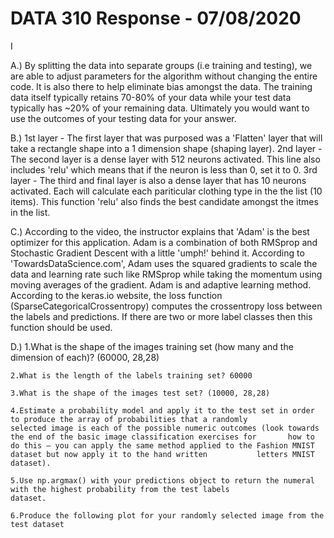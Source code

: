 # DATA 310 Response - 07/08/2020

I

A.) By splitting the data into separate groups (i.e training and testing), we are able to adjust parameters for the algorithm
    without changing the entire code. It is also there to help eliminate bias amongst the data. The training data itself typically 
    retains 70-80% of your data while your test data typically has ~20% of your remaining data. Ultimately you would want to use
    the outcomes of your testing data for your answer. 
    
B.) 1st layer 
      - The first layer that was purposed was a 'Flatten' layer that will take a rectangle shape into a 1 dimension shape (shaping layer).
    2nd layer
      - The second layer is a dense layer with 512 neurons activated. This line also includes 'relu' which means that if the neuron is less
        than 0, set it to 0.
    3rd layer
      - The third and final layer is also a dense layer that has 10 neurons activated. Each will calculate each pariticular clothing
        type in the the list (10 items). This function 'relu' also finds the best candidate amongst the itmes in the list.
        
C.) According to the video, the instructor explains that 'Adam' is the best optimizer for this application. Adam is a combination     of both
    RMSprop and Stochastic Gradient Descent with a little 'umph!' behind it. According to 'TowardsDataScience.com', Adam uses the     squared
    gradients to scale the data and learning rate such like RMSprop while taking the momentum using moving averages of the gradient. Adam is 
    and adaptive learning method. According to the keras.io website, the loss function (SparseCategoricalCrossentropy) computes the 
    crossentropy loss between the labels and predictions. If there are two or more label classes then this function should be used. 
    
D.) 1.What is the shape of the images training set (how many and the dimension of each)? (60000, 28,28)

    2.What is the length of the labels training set? 60000
    
    3.What is the shape of the images test set? (10000, 28,28)
    
    4.Estimate a probability model and apply it to the test set in order to produce the array of probabilities that a randomly          selected image is each of the possible numeric outcomes (look towards the end of the basic image classification exercises for       how to do this — you can apply the same method applied to the Fashion MNIST dataset but now apply it to the hand written           letters MNIST dataset).
    
    5.Use np.argmax() with your predictions object to return the numeral with the highest probability from the test labels               dataset.
    
    6.Produce the following plot for your randomly selected image from the test dataset

